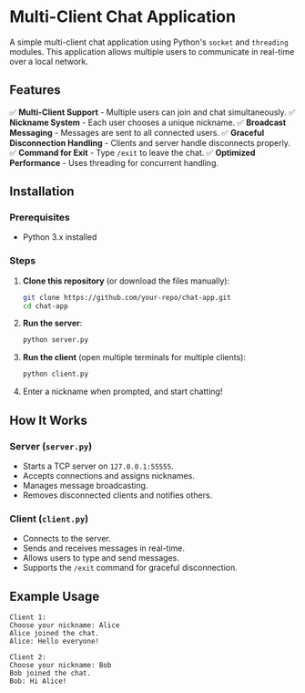 # Multi-Client Chat Application

A simple multi-client chat application using Python's `socket` and `threading` modules. This application allows multiple users to communicate in real-time over a local network.

## Features
✅ **Multi-Client Support** - Multiple users can join and chat simultaneously.
✅ **Nickname System** - Each user chooses a unique nickname.
✅ **Broadcast Messaging** - Messages are sent to all connected users.
✅ **Graceful Disconnection Handling** - Clients and server handle disconnects properly.
✅ **Command for Exit** - Type `/exit` to leave the chat.
✅ **Optimized Performance** - Uses threading for concurrent handling.

## Installation
### Prerequisites
- Python 3.x installed

### Steps
1. **Clone this repository** (or download the files manually):
   ```bash
   git clone https://github.com/your-repo/chat-app.git
   cd chat-app
   ```
2. **Run the server**:
   ```bash
   python server.py
   ```
3. **Run the client** (open multiple terminals for multiple clients):
   ```bash
   python client.py
   ```
4. Enter a nickname when prompted, and start chatting!

## How It Works
### Server (`server.py`)
- Starts a TCP server on `127.0.0.1:55555`.
- Accepts connections and assigns nicknames.
- Manages message broadcasting.
- Removes disconnected clients and notifies others.

### Client (`client.py`)
- Connects to the server.
- Sends and receives messages in real-time.
- Allows users to type and send messages.
- Supports the `/exit` command for graceful disconnection.

## Example Usage
```
Client 1:
Choose your nickname: Alice
Alice joined the chat.
Alice: Hello everyone!

Client 2:
Choose your nickname: Bob
Bob joined the chat.
Bob: Hi Alice!
```
